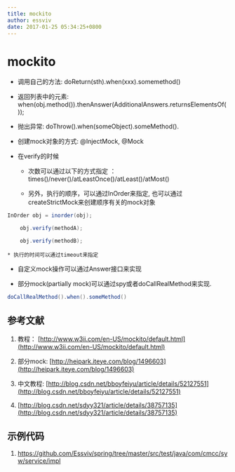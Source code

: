 ```yaml
---
title: mockito
author: essviv
date: 2017-01-25 05:34:25+0800
---
```


# mockito

* 调用自己的方法: doReturn(sth).when(xxx).somemethod()

* 返回列表中的元素: when(obj.method()).thenAnswer(AdditionalAnswers.returnsElementsOf());

* 抛出异常: doThrow().when(someObject).someMethod().

* 创建mock对象的方式: @InjectMock, @Mock

* 在verify的时候

	* 次数可以通过以下的方式指定 ：times()/never()/atLeastOnce()/atLeast()/atMost()

	* 另外，执行的顺序，可以通过InOrder来指定, 也可以通过createStrictMock来创建顺序有关的mock对象
````java
InOrder obj = inorder(obj);

    obj.verify(methodA);

    obj.verify(methodB);
````
	
	* 执行的时间可以通过timeout来指定

* 自定义mock操作可以通过Answer接口来实现


* 部分mock(partially mock)可以通过spy或者doCallRealMethod来实现.
````java
doCallRealMethod().when().someMethod()
````

## 参考文献
1. 教程： [http://www.w3ii.com/en-US/mockito/default.html](http://www.w3ii.com/en-US/mockito/default.html)

2. 部分mock: [http://heipark.iteye.com/blog/1496603](http://heipark.iteye.com/blog/1496603)

3. 中文教程: [http://blog.csdn.net/bboyfeiyu/article/details/52127551](http://blog.csdn.net/bboyfeiyu/article/details/52127551)

4. [http://blog.csdn.net/sdyy321/article/details/38757135](http://blog.csdn.net/sdyy321/article/details/38757135)

## 示例代码
1. [https://github.com/Essviv/spring/tree/master/src/test/java/com/cmcc/syw/service/impl ](https://github.com/Essviv/spring/tree/master/src/test/java/com/cmcc/syw/service/impl )